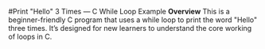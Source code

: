 #Print "Hello" 3 Times — C While Loop Example
 **Overview**
This is a beginner-friendly C program that uses a while loop to print the word "Hello" three times.
It’s designed for new learners to understand the core working of loops in C.
